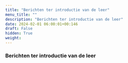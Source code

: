 ```yaml
---
title: "Berichten ter introductie van de leer"
menu_title: ""
description: "Berichten ter introductie van de leer"
date: 2024-02-01 06:00:01+00:146
draft: False
hidden: True
weight:
---
```

### Berichten ter introductie van de leer


